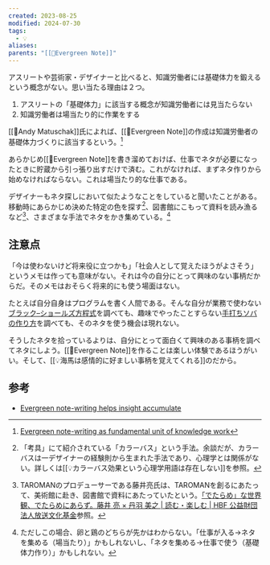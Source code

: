 ```yaml
---
created: 2023-08-25
modified: 2024-07-30
tags:
  - 💡
aliases: 
parents: "[[📝Evergreen Note]]"
---
```

アスリートや芸術家・デザイナーと比べると、知識労働者には基礎体力を鍛えるという概念がない。思い当たる理由は２つ。
1. アスリートの「基礎体力」に該当する概念が知識労働者には見当たらない
2. 知識労働者は場当たり的に作業をする

[[👤Andy Matuschak]]氏によれば、[[📝Evergreen Note]]の作成は知識労働者の基礎体力づくりに該当するという。[^出典]

あらかじめ[[📝Evergreen Note]]を書き溜めておけば、仕事でネタが必要になったときに貯蔵から引っ張り出すだけで済む。これがなければ、まずネタ作りから始めなければならない。これは場当たり的な仕事である。

デザイナーもネタ探しにおいて似たようなことをしていると聞いたことがある。移動時にあらかじめ決めた特定の色を探す[^カラーバス]、図書館にこもって資料を読み漁るなど[^藤井亮氏の調査]、さまざまな手法でネタをかき集めている。[^卵が先か鶏が先か]

[^出典]:  [Evergreen note-writing as fundamental unit of knowledge work](https://notes.andymatuschak.org/zR6RRbCfY5rFkiimFnaJZKB)
[^カラーバス]: 「考具」にて紹介されている「カラーバス」という手法。余談だが、カラーバスは一デザイナーの経験則から生まれた手法であり、心理学とは関係がない。詳しくは[[💡カラーバス効果という心理学用語は存在しない]]を参照。
[^藤井亮氏の調査]: TAROMANのプロデューサーである藤井亮氏は、TAROMANを創るにあたって、美術館に赴き、図書館で資料にあたっていたという。[「でたらめ」な世界観、でたらめにあらず。藤井 亮 × 丹羽 美之 | 読む・楽しむ | HBF 公益財団法人放送文化基金](https://www.hbf.or.jp/magazine/article/hbf2023_ent)参照。
[^卵が先か鶏が先か]: ただしこの場合、卵と鶏のどちらが先かはわからない。「仕事が入る→ネタを集める（場当たり）」かもしれないし、「ネタを集める→仕事で使う（基礎体力作り）」かもしれない。

## 注意点
「今は使わないけど将来役に立つかも」「社会人として覚えたほうがよさそう」というメモは作っても意味がない。それは今の自分にとって興味のない事柄だからだ。そのメモはおそらく将来的にも使う場面はない。

たとえば自分自身はプログラムを書く人間である。そんな自分が業務で使わない[ブラック–ショールズ方程式](https://ja.wikipedia.org/wiki/%E3%83%96%E3%83%A9%E3%83%83%E3%82%AF%E2%80%93%E3%82%B7%E3%83%A7%E3%83%BC%E3%83%AB%E3%82%BA%E6%96%B9%E7%A8%8B%E5%BC%8F)を調べても、趣味でやったことすらない[手打ちソバの作り方](https://soba-sueyoshi.co.jp/howto)を調べても、そのネタを使う機会は現れない。

そうしたネタを拾っているよりは、自分にとって面白くて興味のある事柄を調べてネタにしよう。[[📝Evergreen Note]]を作ることは楽しい体験であるほうがいい。そして、[[💡海馬は感情的に好ましい事柄を覚えてくれる]]のだから。

## 参考
- [Evergreen note-writing helps insight accumulate](https://notes.andymatuschak.org/z4EXkuLjdBrBZe7PVAGXc5a)